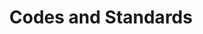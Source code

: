 ---
layout: docs
title: Codes and Standards
prev_section: home
next_section: installation
permalink: /ee/security-codes/
---